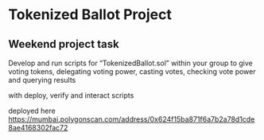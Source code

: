 # Tokenized Ballot Project

## Weekend project task
Develop and run scripts for “TokenizedBallot.sol” within your group to give voting tokens, delegating voting power, casting votes, checking vote power and querying results

with deploy, verify and interact scripts

deployed here https://mumbai.polygonscan.com/address/0x624f15ba871f6a7b2a78d1cde8ae4168302fac72
